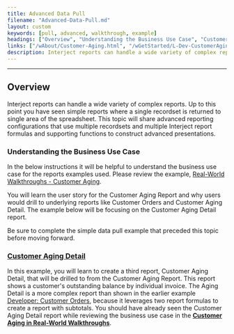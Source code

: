 ```yaml
---
title: Advanced Data Pull
filename: "Advanced-Data-Pull.md"
layout: custom
keywords: [pull, advanced, walkthrough, example]
headings: ["Overview", "Understanding the Business Use Case", "Customer Aging Detail"]
links: ["/wAbout/Customer-Aging.html", "/wGetStarted/L-Dev-CustomerAgingDetail.html", "/wGetStarted/L-Dev-CustomerOrders.html", "/wAbout/Customer-Aging.html"]
description: Interject reports can handle a wide variety of complex reports. Up to this point you have seen simple reports where a single recordset is returned to single area of the spreadsheet. This topic will share advanced reporting configurations that use multiple recordsets and multiple Interject report formulas and supporting functions to construct advanced presentations.
---
```

* * *

## Overview

Interject reports can handle a wide variety of complex reports. Up to this point you have seen simple reports where a single recordset is returned to single area of the spreadsheet. This topic will share advanced reporting configurations that use multiple recordsets and multiple Interject report formulas and supporting functions to construct advanced presentations.

### Understanding the Business Use Case

In the below instructions it will be helpful to understand the business use case for the reports examples used. Please review the example, [Real-World Walkthroughs - Customer Aging](/wAbout/Customer-Aging.html).

You will learn the user story for the Customer Aging Report and why users would drill to underlying reports like Customer Orders and Customer Aging Detail. The example below will be focusing on the Customer Aging Detail report.

Be sure to complete the simple data pull example that preceded this topic before moving forward.

### [Customer Aging Detail](/wGetStarted/L-Dev-CustomerAgingDetail.html)

In this example, you will learn to create a third report, Customer Aging Detail, that will be drilled to from the Customer Aging Report. This report shows a customer's outstanding balance by individual invoice. The Aging Detail is a more complex report than shown in the earlier example [Developer: Customer Orders](/wGetStarted/L-Dev-CustomerOrders.html), because it leverages two report formulas to create a report with subtotals. You should have already seen the Customer Aging Detail report while reviewing the business use case in the [**Customer Aging in Real-World Walkthroughs**](/wAbout/Customer-Aging.html). 